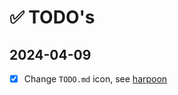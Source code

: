 # ✅ TODO's

## 2024-04-09

- [x] Change `TODO.md` icon, see [harpoon](https://github.com/ThePrimeagen/harpoon)
